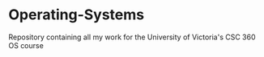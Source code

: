 # Operating-Systems
Repository containing all my work for the University of Victoria's CSC 360 OS course
